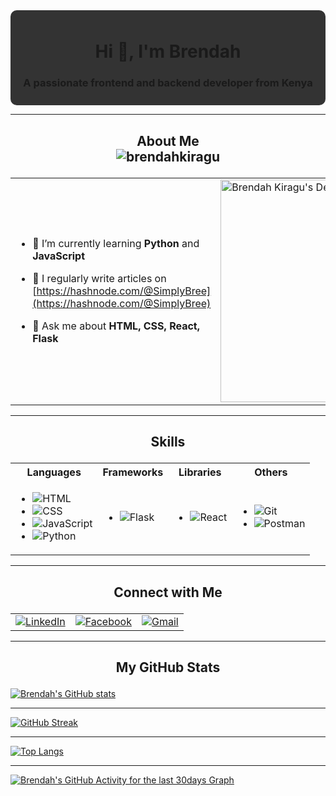 <div style="background-color: #333; padding: 10px; border-radius: 10px; text-align: center;" align="center">
  <h1 align="center">Hi 👋, I'm Brendah</h1>
  <h3>A passionate frontend and backend developer from Kenya</h3>
</div> <hr>

##  <p align="center"> About Me <br> <img src="https://komarev.com/ghpvc/?username=brendahkiragu&label=Profile%20views&color=0e75b6&style=flat" alt="brendahkiragu" /> </p>

<table>
  <tr>
    <td valign="center">

- 🌱 I’m currently learning **Python** and **JavaScript**
  
- 📝 I regularly write articles on [https://hashnode.com/@SimplyBree](https://hashnode.com/@SimplyBree)

- 💬 Ask me about **HTML, CSS, React, Flask**
 
    </td>
    <td>
      <a href="https://app.daily.dev/brendah02">
        <img src="https://api.daily.dev/devcards/v2/JZNetlnkV7EhnrHHSOtiE.png?type=default&r=uj9" width="356" alt="Brendah Kiragu's Dev Card"/>
      </a>
    </td>
  </tr>
</table> <hr>

## <p align="center">Skills</p>

<table align="center">
  <tr>
    <th>Languages</th>
    <th>Frameworks</th>
    <th>Libraries</th>
    <th>Others</th>
  </tr>
  <tr>
    <td>
      <ul>
        <li><img alt="HTML" src="https://img.shields.io/badge/html-%231572B6.svg?&style=for-the-badge&logo=html5&logoColor=white" /></li>
        <li><img alt="CSS" src="https://img.shields.io/badge/css-%231572B6.svg?&style=for-the-badge&logo=css3&logoColor=white" /></li>
        <li><img alt="JavaScript" src="https://img.shields.io/badge/javascript-%23323330.svg?&style=for-the-badge&logo=javascript&logoColor=%23F7DF1E" /></li>
        <li><img alt="Python" src="https://img.shields.io/badge/python-%2343853D.svg?&style=for-the-badge&logo=python&logoColor=white" /></li>
      </ul>
    </td>
    <td>
      <ul>
        <li><img alt="Flask" src="https://img.shields.io/badge/flask-000000?logo=flask&logoColor=white&style=for-the-badge" /></li>
      </ul>
    </td>
    <td>
      <ul>
        <li><img alt="React" src="https://img.shields.io/badge/react-%2320232a.svg?&style=for-the-badge&logo=react&logoColor=%2361DAFB" /></li>
      </ul>
    </td>
    <td>
      <ul>
        <li><img alt="Git" src="https://img.shields.io/badge/git-F05032?logo=git&logoColor=white&style=for-the-badge" /></li>
        <li><img alt="Postman" src="https://img.shields.io/badge/postman-FF6C37?logo=postman&logoColor=white&style=for-the-badge" /></li>
      </ul>
    </td>
  </tr>
</table> <hr>

## <p align="center">Connect with Me</p>

<table  align="center">
  <tr>
    <td>
      <a href="https://www.linkedin.com/in/brendah-mwihaki-kiragu-10432218a" target="_blank">
        <img alt="LinkedIn" src="https://img.shields.io/badge/linkedin-%230077B5.svg?&style=for-the-badge&logo=linkedin&logoColor=white" />
      </a>
    </td>
    <td>
      <a href="https://www.facebook.com/brendah.mwihaki" target="_blank">
        <img alt="Facebook" src="https://img.shields.io/badge/facebook-%231877F2.svg?&style=for-the-badge&logo=facebook&logoColor=white" />
      </a>
    </td>
    <td>
      <a href="mailto:brendakiragu02@gmail.com">
        <img alt="Gmail" src="https://img.shields.io/badge/gmail-D14836.svg?&style=for-the-badge&logo=gmail&logoColor=white" />
      </a>
    </td>
  </tr>
</table> <hr>

## <p align="center">My GitHub Stats</p>

[![Brendah's GitHub stats](https://github-readme-stats.vercel.app/api?username=BrendahKiragu&count_private=true&show_icons=true&theme=radical&hide_rank=false)](https://github.com/BrendahKiragu) <hr>
[![GitHub Streak](http://github-readme-streak-stats.herokuapp.com?user=BrendahKiragu&theme=dark&background=000000)](https://git.io/streak-stats) <hr>
[![Top Langs](https://github-readme-stats.vercel.app/api/top-langs/?username=BrendahKiragu&layout=compact&theme=vision-friendly-dark)](https://github.com/BrendahKiragu) <hr>

<!--START_SECTION:activity-->
[![Brendah's GitHub Activity for the last 30days Graph](https://github-readme-activity-graph.vercel.app/graph?username=BrendahKiragu&theme=react&hide_border=true&custom_title=Brendah's%20GitHub%20Activity%20Graph&area=true&hide_title=false&from=now-90d)](https://github.com/BrendahKiragu/github-readme-activity-graph)

<!--END_SECTION:activity-->
